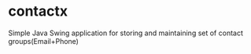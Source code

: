 # contactx
Simple Java Swing application for storing and maintaining set of contact groups(Email+Phone) 
